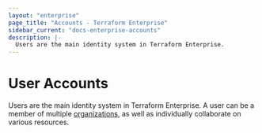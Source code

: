 ```yaml
---
layout: "enterprise"
page_title: "Accounts - Terraform Enterprise"
sidebar_current: "docs-enterprise-accounts"
description: |-
  Users are the main identity system in Terraform Enterprise.
---
```


# User Accounts

Users are the main identity system in Terraform Enterprise. A user can be a
member of multiple [organizations](docs/enterprise/organizations/index.html),
as well as individually collaborate on various resources.
